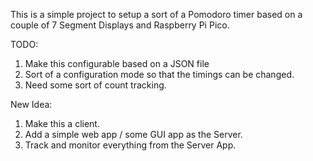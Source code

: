 This is a simple project to setup a sort of a Pomodoro timer based on a couple of 7 Segment Displays and Raspberry Pi Pico.

TODO:
1. Make this configurable based on a JSON file
2. Sort of a configuration mode so that the timings can be changed.
3. Need some sort of count tracking.

New Idea:
1. Make this a client.
2. Add a simple web app / some GUI app as the Server.
3. Track and monitor everything from the Server App.
